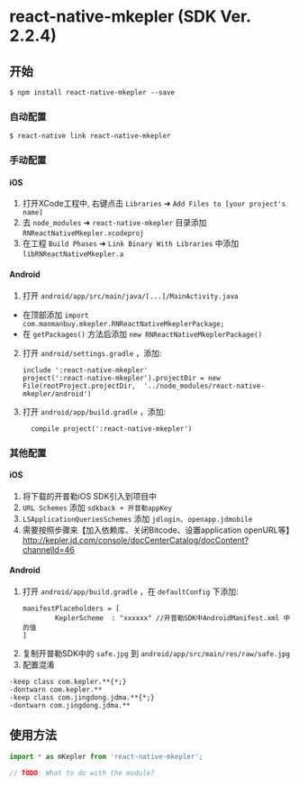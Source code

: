 
# react-native-mkepler (SDK Ver. 2.2.4)

## 开始

`$ npm install react-native-mkepler --save`

### 自动配置

`$ react-native link react-native-mkepler`

### 手动配置


#### iOS

1. 打开XCode工程中, 右键点击 `Libraries` ➜ `Add Files to [your project's name]`
2. 去 `node_modules` ➜ `react-native-mkepler` 目录添加 `RNReactNativeMkepler.xcodeproj`
3. 在工程 `Build Phases` ➜ `Link Binary With Libraries` 中添加 `libRNReactNativeMkepler.a`

#### Android

1. 打开 `android/app/src/main/java/[...]/MainActivity.java`
  - 在顶部添加 `import com.manmanbuy.mkepler.RNReactNativeMkeplerPackage;`
  - 在 `getPackages()` 方法后添加 `new RNReactNativeMkeplerPackage()`
2. 打开 `android/settings.gradle` ，添加:
  	```
  	include ':react-native-mkepler'
  	project(':react-native-mkepler').projectDir = new File(rootProject.projectDir, 	'../node_modules/react-native-mkepler/android')
  	```
3. 打开 `android/app/build.gradle` ，添加:
  	```
      compile project(':react-native-mkepler')
  	```


### 其他配置

#### iOS

1. 将下载的开普勒iOS SDK引入到项目中
2. `URL Schemes` 添加 `sdkback + 开普勒appKey` 
3. `LSApplicationQueriesSchemes` 添加 `jdlogin`、`openapp.jdmobile`
4. 需要按照步骤来【加入依赖库、关闭Bitcode、设置application openURL等】http://kepler.jd.com/console/docCenterCatalog/docContent?channelId=46

#### Android

1. 打开 `android/app/build.gradle` ，在 `defaultConfig` 下添加:   
    ```
    manifestPlaceholders = [
            KeplerScheme  : "xxxxxx" //开普勒SDK中AndroidManifest.xml 中的值
    ]
    ```
2. 复制开普勒SDK中的 `safe.jpg` 到 `android/app/src/main/res/raw/safe.jpg`
3. 配置混淆
```
-keep class com.kepler.**{*;}
-dontwarn com.kepler.**
-keep class com.jingdong.jdma.**{*;}
-dontwarn com.jingdong.jdma.**
```

## 使用方法
```javascript
import * as mKepler from 'react-native-mkepler';

// TODO: What to do with the module?
```
